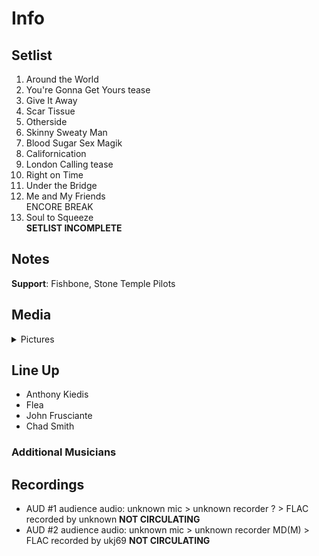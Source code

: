 # Info

## Setlist

1. Around the World
2. You're Gonna Get Yours tease
3. Give It Away
4. Scar Tissue
5. Otherside
6. Skinny Sweaty Man
7. Blood Sugar Sex Magik
8. Californication
9. London Calling tease
10. Right on Time
11. Under the Bridge
12. Me and My Friends
<br> ENCORE BREAK
13. Soul to Squeeze
<br> **SETLIST INCOMPLETE**

## Notes

**Support**: Fishbone, Stone Temple Pilots

## Media 

<details>
  <summary>Pictures</summary>
  <!--<img alt="Setlist" title="Setlist" src="_.jpg" height="200" />
  <img alt="Clipping" title="Clipping" src="_.jpg" height="200" />
  <img alt="Flyer" title="Flyer" src="_.jpg" height="200" />-->
</details>

## Line Up

* Anthony Kiedis
* Flea
* John Frusciante
* Chad Smith

### Additional Musicians

## Recordings

* AUD #1 audience audio: unknown mic > unknown recorder ? > FLAC recorded by unknown **NOT CIRCULATING**
* AUD #2 audience audio: unknown mic > unknown recorder MD(M) > FLAC recorded by ukj69 **NOT CIRCULATING**
